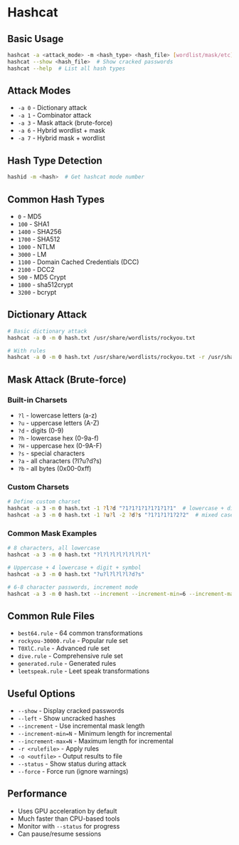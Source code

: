 # Hashcat

## Basic Usage
```bash
hashcat -a <attack_mode> -m <hash_type> <hash_file> [wordlist/mask/etc]
hashcat --show <hash_file>  # Show cracked passwords
hashcat --help  # List all hash types
```

## Attack Modes
- `-a 0` - Dictionary attack
- `-a 1` - Combinator attack  
- `-a 3` - Mask attack (brute-force)
- `-a 6` - Hybrid wordlist + mask
- `-a 7` - Hybrid mask + wordlist

## Hash Type Detection
```bash
hashid -m <hash>  # Get hashcat mode number
```

## Common Hash Types
- `0` - MD5
- `100` - SHA1
- `1400` - SHA256
- `1700` - SHA512
- `1000` - NTLM
- `3000` - LM
- `1100` - Domain Cached Credentials (DCC)
- `2100` - DCC2
- `500` - MD5 Crypt
- `1800` - sha512crypt
- `3200` - bcrypt

## Dictionary Attack
```bash
# Basic dictionary attack
hashcat -a 0 -m 0 hash.txt /usr/share/wordlists/rockyou.txt

# With rules
hashcat -a 0 -m 0 hash.txt /usr/share/wordlists/rockyou.txt -r /usr/share/hashcat/rules/best64.rule
```

## Mask Attack (Brute-force)
### Built-in Charsets
- `?l` - lowercase letters (a-z)
- `?u` - uppercase letters (A-Z)
- `?d` - digits (0-9)
- `?h` - lowercase hex (0-9a-f)
- `?H` - uppercase hex (0-9A-F)
- `?s` - special characters
- `?a` - all characters (?l?u?d?s)
- `?b` - all bytes (0x00-0xff)

### Custom Charsets
```bash
# Define custom charset
hashcat -a 3 -m 0 hash.txt -1 ?l?d "?1?1?1?1?1?1?1?1"  # lowercase + digits, 8 chars
hashcat -a 3 -m 0 hash.txt -1 ?u?l -2 ?d?s "?1?1?1?1?2?2"  # mixed case + digits/symbols
```

### Common Mask Examples
```bash
# 8 characters, all lowercase
hashcat -a 3 -m 0 hash.txt "?l?l?l?l?l?l?l?l"

# Uppercase + 4 lowercase + digit + symbol
hashcat -a 3 -m 0 hash.txt "?u?l?l?l?l?d?s"

# 6-8 character passwords, increment mode
hashcat -a 3 -m 0 hash.txt --increment --increment-min=6 --increment-max=8 "?a?a?a?a?a?a?a?a"
```

## Common Rule Files
- `best64.rule` - 64 common transformations
- `rockyou-30000.rule` - Popular rule set
- `T0XlC.rule` - Advanced rule set
- `dive.rule` - Comprehensive rule set
- `generated.rule` - Generated rules
- `leetspeak.rule` - Leet speak transformations

## Useful Options
- `--show` - Display cracked passwords
- `--left` - Show uncracked hashes
- `--increment` - Use incremental mask length
- `--increment-min=N` - Minimum length for incremental
- `--increment-max=N` - Maximum length for incremental
- `-r <rulefile>` - Apply rules
- `-o <outfile>` - Output results to file
- `--status` - Show status during attack
- `--force` - Force run (ignore warnings)

## Performance
- Uses GPU acceleration by default
- Much faster than CPU-based tools
- Monitor with `--status` for progress
- Can pause/resume sessions 